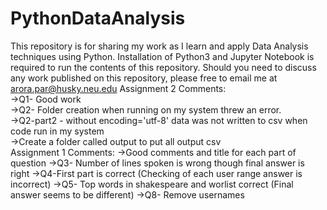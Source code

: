 # PythonDataAnalysis

This repository is for sharing my work as I learn and apply Data Analysis techniques using Python.
Installation of Python3 and Jupyter Notebook is required to run the contents of this repository.
Should you need to discuss any work published on this repository, please free to email me at arora.par@husky.neu.edu
Assignment 2 Comments:</br>
->Q1- Good work</br>
->Q2- Folder creation when running on my system threw an error. </br>
->Q2-part2 - without encoding='utf-8' data was not written to csv when code run in my system</br>
->Create a folder called output to put all output csv</br>
Assignment 1 Comments:
->Good comments and title for each part of question
->Q3- Number of lines spoken is wrong though final answer is right
->Q4-First part is correct (Checking of each user range answer is incorrect)
->Q5- Top words in shakespeare and worlist correct (Final answer seems to be different)
->Q8- Remove usernames

